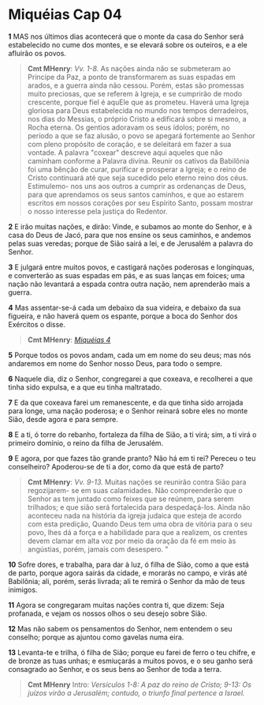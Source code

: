 # Miquéias Cap 04

**1** 	MAS nos últimos dias acontecerá que o monte da casa do Senhor será estabelecido no cume dos montes, e se elevará sobre os outeiros, e a ele afluirão os povos.

> **Cmt MHenry**: *Vv. 1-8.* As nações ainda não se submeteram ao Príncipe da Paz, a ponto de transformarem as suas espadas em arados, e a guerra ainda não cessou. Porém, estas são promessas muito preciosas, que se referem à Igreja, e se cumprirão de modo crescente, porque fiel é aquEle que as prometeu. Haverá uma Igreja gloriosa para Deus estabelecida no mundo nos tempos derradeiros, nos dias do Messias, o próprio Cristo a edificará sobre si mesmo, a Rocha eterna. Os gentios adoravam os seus ídolos; porém, no período a que se faz alusão, o povo se apegará fortemente ao Senhor com pleno propósito de coração, e se deleitará em fazer a sua vontade. A palavra "coxear" descreve aqui aqueles que não caminham conforme a Palavra divina. Reunir os cativos da Babilônia foi uma bênção de curar, purificar e prosperar a Igreja; e o reino de Cristo continuará até que seja sucedido pelo eterno reino dos céus. Estimulemo- nos uns aos outros a cumprir as ordenanças de Deus, para que aprendamos os seus santos caminhos, e que ao estarem escritos em nossos corações por seu Espírito Santo, possam mostrar o nosso interesse pela justiça do Redentor.

**2** 	E irão muitas nações, e dirão: Vinde, e subamos ao monte do Senhor, e à casa do Deus de Jacó, para que nos ensine os seus caminhos, e andemos pelas suas veredas; porque de Sião sairá a lei, e de Jerusalém a palavra do Senhor.

**3** 	E julgará entre muitos povos, e castigará nações poderosas e longínquas, e converterão as suas espadas em pás, e as suas lanças em foices; uma nação não levantará a espada contra outra nação, nem aprenderão mais a guerra.

**4** 	Mas assentar-se-á cada um debaixo da sua videira, e debaixo da sua figueira, e não haverá quem os espante, porque a boca do Senhor dos Exércitos o disse.

> **Cmt MHenry**: *[Miquéias 4](../33A-Mq/04.md#0)*

**5** 	Porque todos os povos andam, cada um em nome do seu deus; mas nós andaremos em nome do Senhor nosso Deus, para todo o sempre.

**6** 	Naquele dia, diz o Senhor, congregarei a que coxeava, e recolherei a que tinha sido expulsa, e a que eu tinha maltratado.

**7** 	E da que coxeava farei um remanescente, e da que tinha sido arrojada para longe, uma nação poderosa; e o Senhor reinará sobre eles no monte Sião, desde agora e para sempre.

**8** 	E a ti, ó torre do rebanho, fortaleza da filha de Sião, a ti virá; sim, a ti virá o primeiro domínio, o reino da filha de Jerusalém.

**9** 	E agora, por que fazes tão grande pranto? Não há em ti rei? Pereceu o teu conselheiro? Apoderou-se de ti a dor, como da que está de parto?

> **Cmt MHenry**: *Vv. 9-13.* Muitas nações se reunirão contra Sião para regozijarem- se em suas calamidades. Não compreenderão que o Senhor as tem juntado como feixes que se reúnem, para serem trilhados; e que sião será fortalecida para despedaçá-los. Ainda não aconteceu nada na história da igreja judaica que esteja de acordo com esta predição, Quando Deus tem uma obra de vitória para o seu povo, lhes dá a força e a habilidade para que a realizem, os crentes devem clamar em alta voz por meio da oração da fé em meio às angústias, porém, jamais com desespero. "

**10** 	Sofre dores, e trabalha, para dar à luz, ó filha de Sião, como a que está de parto, porque agora sairás da cidade, e morarás no campo, e virás até Babilônia; ali, porém, serás livrada; ali te remirá o Senhor da mão de teus inimigos.

**11** 	Agora se congregaram muitas nações contra ti, que dizem: Seja profanada, e vejam os nossos olhos o seu desejo sobre Sião.

**12** 	Mas não sabem os pensamentos do Senhor, nem entendem o seu conselho; porque as ajuntou como gavelas numa eira.

**13** 	Levanta-te e trilha, ó filha de Sião; porque eu farei de ferro o teu chifre, e de bronze as tuas unhas; e esmiuçarás a muitos povos, e o seu ganho será consagrado ao Senhor, e os seus bens ao Senhor de toda a terra.


> **Cmt MHenry** Intro: *Versículos 1-8: A paz do reino de Cristo; 9-13: Os juízos virão a Jerusalém; contudo, o triunfo final pertence a Israel.*